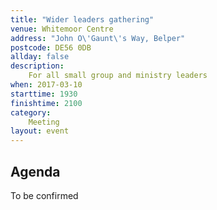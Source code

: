 ```yaml
---
title: "Wider leaders gathering"
venue: Whitemoor Centre
address: "John O\'Gaunt\'s Way, Belper"
postcode: DE56 0DB
allday: false
description: 
    For all small group and ministry leaders
when: 2017-03-10
starttime: 1930
finishtime: 2100
category:
    Meeting
layout: event
---
```

## Agenda

To be confirmed